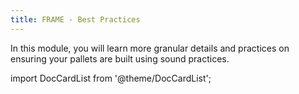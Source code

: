 ```yaml
---
title: FRAME - Best Practices
---
```


In this module, you will learn more granular details and practices on ensuring your pallets are built using sound practices.

import DocCardList from '@theme/DocCardList';

<DocCardList />
